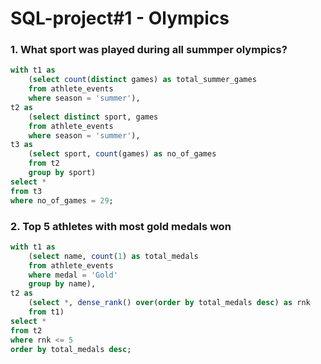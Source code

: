 # SQL-project#1 - Olympics

### 1. What sport was played during all summper olympics?
````sql
with t1 as
	(select count(distinct games) as total_summer_games
	from athlete_events
	where season = 'summer'),
t2 as
	(select distinct sport, games
	from athlete_events
	where season = 'summer'),
t3 as
	(select sport, count(games) as no_of_games
	from t2
	group by sport)
select *
from t3
where no_of_games = 29;
````
### 2. Top 5 athletes with most gold medals won
````sql
with t1 as
	(select name, count(1) as total_medals
	from athlete_events
	where medal = 'Gold'
	group by name),
t2 as
	(select *, dense_rank() over(order by total_medals desc) as rnk
	from t1)
select *
from t2
where rnk <= 5
order by total_medals desc;
````
<!--  used dense_rank so no rank number will be skipped
order by added at the end of the query, not within the CTE so it will run in SSMS -->
